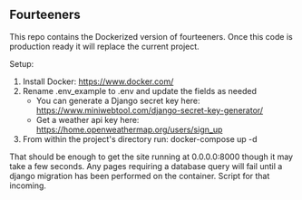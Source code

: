 ## Fourteeners

This repo contains the Dockerized version of fourteeners.  Once this code is production ready it will replace the current project.

Setup:

1. Install Docker: https://www.docker.com/
2. Rename .env_example to .env and update the fields as needed
   - You can generate a Django secret key here: https://www.miniwebtool.com/django-secret-key-generator/
   - Get a weather api key here: https://home.openweathermap.org/users/sign_up
3. From within the project's directory run:
    docker-compose up -d

That should be enough to get the site running at 0.0.0.0:8000 though it may take a few seconds.  Any pages requiring a database query
will fail until a django migration has been performed on the container.  Script for that incoming.
